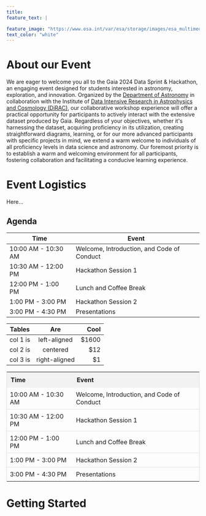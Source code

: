 ```yaml
---
title:
feature_text: |

feature_image: "https://www.esa.int/var/esa/storage/images/esa_multimedia/images/2018/04/gaia_s_sky_in_colour2/17475368-10-eng-GB/Gaia_s_sky_in_colour_pillars.jpg"
text_color: "white"
---
```



# About our Event

We are eager to welcome you all to the Gaia 2024 Data Sprint & Hackathon, an engaging event designed for students interested in astronomy, exploration, and innovation. Organized by the [Department of Astronomy](https://astro.washington.edu/) in collaboration with the Institute of [Data Intensive Research in Astrophysics and Cosmology (DiRAC)](https://dirac.astro.washington.edu/), our collaborative workshop experience will offer a practical opportunity for participants to actively interact with the extensive dataset produced by Gaia. Regardless of your objectives, whether it's harnessing the dataset, acquiring proficiency in its utilization, creating straightforward diagrams, learning, or for our more advanced participants with specific projects in mind, we extend a warm welcome to individuals of all proficiency levels in data science and astronomy. Our foremost priority is to establish a warm and welcoming environment for all participants, fostering collaboration and facilitating a conducive learning experience.


# Event Logistics

Here...

## Agenda


| Time               | Event                                     |
|-------------------|-------------------------------------------|
| 10:00 AM - 10:30 AM | Welcome, Introduction, and Code of Conduct |
| 10:30 AM - 12:00 PM | Hackathon Session 1                        |
| 12:00 PM - 1:00 PM  | Lunch and Coffee Break                    |
| 1:00 PM - 3:00 PM   | Hackathon Session 2                        |
| 3:00 PM - 4:30 PM   | Presentations                              |

| Tables   |      Are      |  Cool |
|----------|:-------------:|------:|
| col 1 is |  left-aligned | $1600 |
| col 2 is |    centered   |   $12 |
| col 3 is | right-aligned |    $1 |

<table style="width:100%; border-collapse: collapse; border: 1px solid #ddd;">
  <tr>
    <th style="text-align: left; padding: 10px; background-color: #f2f2f2;">Time</th>
    <th style="text-align: left; padding: 10px; background-color: #f2f2f2;">Event</th>
  </tr>
  <tr>
    <td style="padding: 8px; border-bottom: 1px solid #ddd;">10:00 AM - 10:30 AM</td>
    <td style="padding: 8px; border-bottom: 1px solid #ddd;">Welcome, Introduction, and Code of Conduct</td>
  </tr>
  <tr>
    <td style="padding: 8px; border-bottom: 1px solid #ddd;">10:30 AM - 12:00 PM</td>
    <td style="padding: 8px; border-bottom: 1px solid #ddd;">Hackathon Session 1</td>
  </tr>
  <tr>
    <td style="padding: 8px; border-bottom: 1px solid #ddd;">12:00 PM - 1:00 PM</td>
    <td style="padding: 8px; border-bottom: 1px solid #ddd;">Lunch and Coffee Break</td>
  </tr>
  <tr>
    <td style="padding: 8px; border-bottom: 1px solid #ddd;">1:00 PM - 3:00 PM</td>
    <td style="padding: 8px; border-bottom: 1px solid #ddd;">Hackathon Session 2</td>
  </tr>
  <tr>
    <td style="padding: 8px;">3:00 PM - 4:30 PM</td>
    <td style="padding: 8px;">Presentations</td>
  </tr>
</table>


# Getting Started
